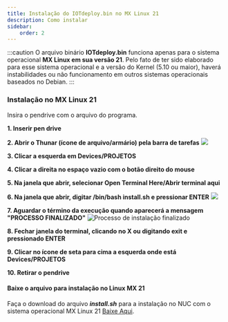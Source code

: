 ```yaml
---
title: Instalação do IOTdeploy.bin no MX Linux 21
description: Como instalar
sidebar:
    order: 2
---
```

[comment]: <> (Documentação online para o aplicativo Interface de Comando Eletromidia)
[comment]: <> (Criado por Alexandre de Abreu - alexandre.abreu@eletromidia.com.br)
[comment]: <> (Data : 17/06/2024)

:::caution
O arquivo binário <b>IOTdeploy.bin</b> funciona apenas para o sistema operacional <b>MX Linux em sua versão 21</b>. Pelo fato de ter sido elaborado para esse sistema operacional e a versão do Kernel (5.10 ou maior), haverá instabilidades ou não funcionamento em outros sistemas operacionais baseados no Debian.
:::

### Instalação no MX Linux 21

Insira o pendrive com o arquivo do programa.


<b>1. Inserir pen drive</b>

<b>2. Abrir o Thunar (ícone de arquivo/armário) pela barra de tarefas</b>
![](https://i.imgur.com/gI3UJHa.png)

<b>3. Clicar a esquerda em Devices/PROJETOS</b>

<b>4. Clicar a direita no espaço vazio com o botão direito do mouse</b>

<b>5. Na janela que abrir, selecionar Open Terminal Here/Abrir terminal aqui</b>

<b>6. Na janela que abrir, digitar /bin/bash install.sh e pressionar ENTER</b>
![](https://i.imgur.com/zHEn4v3.png)

<b>7. Aguardar o término da execução quando aparecerá a mensagem "PROCESSO FINALIZADO"</b>
![Processo de instalação finalizado](https://i.imgur.com/zcEXQlP.png)

<b>8. Fechar janela do terminal, clicando no X ou digitando exit e pressionado ENTER</b>

<b>9. Clicar no ícone de seta para cima a esquerda onde está Devices/PROJETOS</b>

<b>10. Retirar o pendrive</b>

#### Baixe o arquivo para instalação no Linux MX 21

Faça o download do arquivo <i><b>install.sh</b></i> para a instalação no NUC com o sistema operacional MX Linux 21 [Baixe Aqui](https://drive.google.com/file/d/1JMAHLWhjyZl6qN2bjdKJ2UveWC_EG49T/view?usp=drive_link).



 
